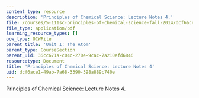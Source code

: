 ```yaml
---
content_type: resource
description: 'Principles of Chemical Science: Lecture Notes 4.'
file: /courses/5-111sc-principles-of-chemical-science-fall-2014/dcf6ace149ab7a683390398a889c740e_MIT5_111F14_Lec4.pdf
file_type: application/pdf
learning_resource_types: []
ocw_type: OCWFile
parent_title: 'Unit I: The Atom'
parent_type: CourseSection
parent_uid: 36cc671a-c04c-270e-9cac-7a210efd6846
resourcetype: Document
title: 'Principles of Chemical Science: Lecture Notes 4'
uid: dcf6ace1-49ab-7a68-3390-398a889c740e
---
```

Principles of Chemical Science: Lecture Notes 4.

